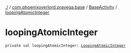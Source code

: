 [./](../../index.md) / [com.phoenixoverlord.pravega.base](../index.md) / [BaseActivity](index.md) / [loopingAtomicInteger](./looping-atomic-integer.md)

# loopingAtomicInteger

`private val loopingAtomicInteger: `[`LoopingAtomicInteger`](../../com.phoenixoverlord.pravega.utils/-looping-atomic-integer/index.md)